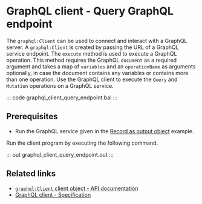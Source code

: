 # GraphQL client - Query GraphQL endpoint

The `graphql:Client` can be used to connect and interact with a GraphQL server.  A `graphql:Client` is created by passing the URL of a GraphQL service endpoint. The `execute` method is used to execute a GraphQL operation. This method requires the GraphQL `document` as a required argument and takes a map of `variables` and an `operationName` as arguments optionally, in case the document contains any variables or contains more than one operation. Use the GraphQL client to execute the `Query` and `Mutation` operations on a GraphQL service.

::: code graphql_client_query_endpoint.bal :::

## Prerequisites
- Run the GraphQL service given in the [Record as output object](https://ballerina.io/learn/by-example/graphql-returning-record-values) example.

Run the client program by executing the following command.

::: out graphql_client_query_endpoint.out :::

## Related links
- [`graphql:Client` client object - API documentation](https://lib.ballerina.io/ballerina/graphql/latest/clients/Client)
- [GraphQL client - Specification](/spec/graphql/#25-client)

